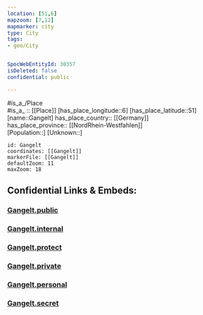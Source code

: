 ```yaml
---
location: [51,6] 
mapzoom: [7,12] 
mapmarker: city 
type: City
tags:
- geo/City


SpocWebEntityId: 30357
isDeleted: false
confidential: public

---
```

#is_a_/Place  
#is_a_ :: [[Place]] 
[has_place_longitude::6] 
[has_place_latitude::51] 
[name::Gangelt] 
has_place_country:: [[Germany]]  
has_place_province:: [[NordRhein-Westfahlen]]  
[Population::] 
[Unknown::] 


```leaflet
id: Gangelt
coordinates: [[Gangelt]] 
markerFile: [[Gangelt]] 
defaultZoom: 11 
maxZoom: 18
```


## Confidential Links & Embeds: 

### [Gangelt.public](/_public/\Earth\Continent\Europe\Europe~Central\Germany\Germany~West\Nordrhein-Westfalen\counties~NW\Heinsberg\cities~HeinsbergGangelt.public.md) 

### [Gangelt.internal](/_internal/\Earth\Continent\Europe\Europe~Central\Germany\Germany~West\Nordrhein-Westfalen\counties~NW\Heinsberg\cities~HeinsbergGangelt.internal.md) 

### [Gangelt.protect](/_protect/\Earth\Continent\Europe\Europe~Central\Germany\Germany~West\Nordrhein-Westfalen\counties~NW\Heinsberg\cities~HeinsbergGangelt.protect.md) 

### [Gangelt.private](/_private/\Earth\Continent\Europe\Europe~Central\Germany\Germany~West\Nordrhein-Westfalen\counties~NW\Heinsberg\cities~HeinsbergGangelt.private.md) 

### [Gangelt.personal](/_personal/\Earth\Continent\Europe\Europe~Central\Germany\Germany~West\Nordrhein-Westfalen\counties~NW\Heinsberg\cities~HeinsbergGangelt.personal.md) 

### [Gangelt.secret](/_secret/\Earth\Continent\Europe\Europe~Central\Germany\Germany~West\Nordrhein-Westfalen\counties~NW\Heinsberg\cities~HeinsbergGangelt.secret.md)

